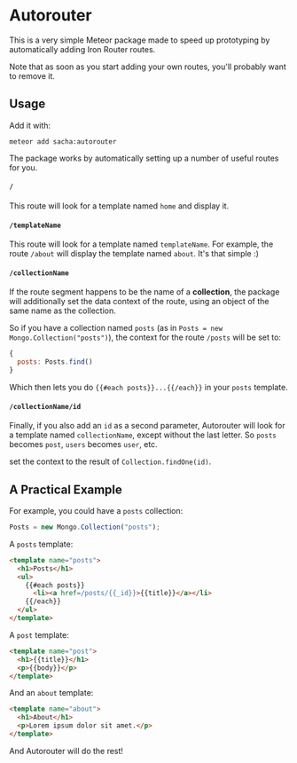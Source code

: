 # Autorouter

This is a very simple Meteor package made to speed up prototyping by automatically adding Iron Router routes. 

Note that as soon as you start adding your own routes, you'll probably want to remove it. 

## Usage

Add it with:

```
meteor add sacha:autorouter
```

The package works by automatically setting up a number of useful routes for you.

#### `/`

This route will look for a template named `home` and display it.

#### `/templateName`

This route will look for a template named `templateName`. For example, the route `/about` will display the template named `about`. It's that simple :)

#### `/collectionName`

If the route segment happens to be the name of a **collection**, the package will additionally set the data context of the route, using an object of the same name as the collection.

So if you have a collection named `posts` (as in `Posts = new Mongo.Collection("posts")`), the context for the route `/posts` will be set to:

```js
{
  posts: Posts.find()
}
```

Which then lets you do `{{#each posts}}...{{/each}}` in your `posts` template.

#### `/collectionName/id`

Finally, if you also add an `id` as a second parameter, Autorouter will look for a template named `collectionName`, except without the last letter. So `posts` becomes `post`, `users` becomes `user`, etc.

set the context to the result of `Collection.findOne(id)`.

## A Practical Example

For example, you could have a `posts` collection:

```js
Posts = new Mongo.Collection("posts");
```

A `posts` template:

```html
<template name="posts">
  <h1>Posts</h1>
  <ul>
    {{#each posts}}
      <li><a href=/posts/{{_id}}>{{title}}</a></li>
    {{/each}}
  </ul>
</template>
```

A `post` template:

```html
<template name="post">
  <h1>{{title}}</h1>
  <p>{{body}}</p>
</template>
```

And an `about` template:

```html
<template name="about">
  <h1>About</h1>
  <p>Lorem ipsum dolor sit amet.</p>
</template>
```

And Autorouter will do the rest!
